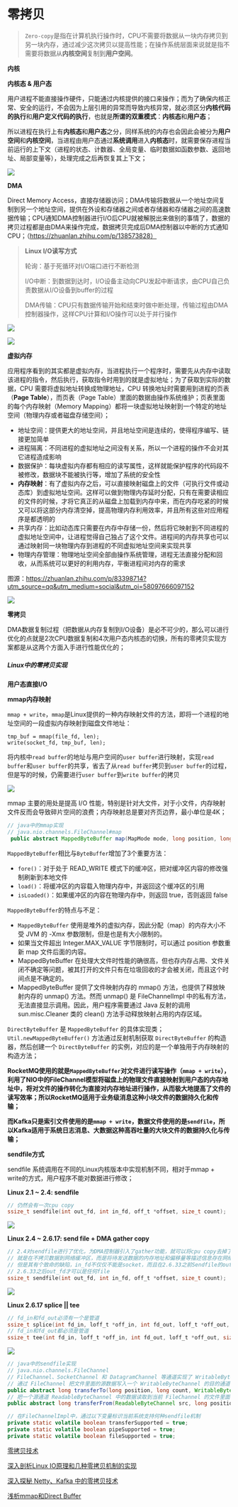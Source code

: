 # 零拷贝

> `Zero-copy`是指在计算机执行操作时，CPU不需要将数据从一块内存拷贝到另一块内存，通过减少这次拷贝以提高性能；在操作系统层面来说就是指不需要将数据从**内核空间**复制到**用户空间**。

**内核**



**内核态 & 用户态**

用户进程不能直接操作硬件，只能通过内核提供的接口来操作；而为了确保内核正常、安全的运行，不会因为上层引用的异常而导致内核异常，就必须区分**内核代码的执行**和**用户定义代码的执行**，也就是**所谓的双重模式**：**内核态**和**用户态**；

所以进程在执行上有**内核态**和**用户态**之分，同样系统的内存也会因此会被分为**用户空间**和**内核空间**，当进程由用户态通过**系统调用**进入**内核态**时，就需要保存进程当前运行的上下文（进程的状态、计数器、全局变量、临时数据如函数参数、返回地址、局部变量等），处理完成之后再恢复其上下文；

![](./img/basic-copy-eg.png)

**DMA** 

Direct Memory Access，直接存储器访问；DMA传输将数据从一个地址空间复制到另一个地址空间，提供在外设和存储器之间或者存储器和存储器之间的高速数据传输；CPU通知DMA控制器进行I/O后CPU就被解脱出来做别的事情了，数据的拷贝过程都是由DMA来操作完成，数据拷贝完成后DMA控制器以中断的方式通知CPU；（https://zhuanlan.zhihu.com/p/138573828）

> **Linux I/O读写方式**
>
> 轮询：基于死循环对I/O端口进行不断检测
>
> I/O中断：到数据到达时，I/O设备主动向CPU发起中断请求，由CPU自己负责数据从I/O设备到buffer的过程
>
> DMA传输：CPU只有数据传输开始和结束时做中断处理，传输过程由DMA控制器操作，这样CPU计算和I/O操作可以处于并行操作

![](./img/I_O中断读写.png)

![](./img/DMA读写.png)

**虚拟内存**

应用程序看到的其实都是虚拟内存，当进程执行一个程序时，需要先从内存中读取该进程的指令，然后执行，获取指令时用到的就是虚拟地址；为了获取到实际的数据，CPU 需要将虚拟地址转换成物理地址，CPU 转换地址时需要用到进程的页表（**Page Table**），而页表（Page Table）里面的数据由操作系统维护；页表里面的每个内存映射（Memory Mapping）都将一块虚拟地址映射到一个特定的地址空间（物理内存或者磁盘存储空间）；

- 地址空间：提供更大的地址空间，并且地址空间是连续的，使得程序编写、链接更加简单
- 进程隔离：不同进程的虚拟地址之间没有关系，所以一个进程的操作不会对其它进程造成影响
- 数据保护：每块虚拟内存都有相应的读写属性，这样就能保护程序的代码段不被修改，数据块不能被执行等，增加了系统的安全性
- **内存映射**：有了虚拟内存之后，可以直接映射磁盘上的文件（可执行文件或动态库）到虚拟地址空间。这样可以做到物理内存延时分配，只有在需要读相应的文件的时候，才将它真正的从磁盘上加载到内存中来，而在内存吃紧的时候又可以将这部分内存清空掉，提高物理内存利用效率，并且所有这些对应用程序是都透明的
- 共享内存：比如动态库只需要在内存中存储一份，然后将它映射到不同进程的虚拟地址空间中，让进程觉得自己独占了这个文件。进程间的内存共享也可以通过映射同一块物理内存到进程的不同虚拟地址空间来实现共享
- 物理内存管理：物理地址空间全部由操作系统管理，进程无法直接分配和回收，从而系统可以更好的利用内存，平衡进程间对内存的需求

图源：https://zhuanlan.zhihu.com/p/83398714?utm_source=qq&utm_medium=social&utm_oi=58097666097152

![](./img/virtual-mem.jpg)

**零拷贝**

DMA数据复制过程（把数据从内存复制到I/O设备）是必不可少的，那么可以进行优化的点就是2次CPU数据复制和4次用户态内核态的切换，所有的零拷贝实现方案都是从这两个方面入手进行性能优化的；



##### Linux中的零拷贝实现

**用户态直接I/O**



**mmap内存映射**

`mmap + write`，`mmap`是Linux提供的一种内存映射文件的方法，即将一个进程的地址空间的一段虚拟内存映射到磁盘文件地址：

```
tmp_buf = mmap(file_fd, len);
write(socket_fd, tmp_buf, len);
```

将内核中`read buffer`的地址与用户空间的`user buffer`进行映射，实现`read buffer`和`user buffer`的共享，省去了从`read buffer`拷贝到`user buffer`的过程，但是写的时候，仍需要进行`user buffer`到`write buffer`的拷贝

![](./img/zero_copy_mmap_write.png)

mmap 主要的用处是提高 I/O 性能，特别是针对大文件，对于小文件，内存映射文件反而会导致碎片空间的浪费；内存映射总是要对齐页边界，最小单位是4K；

```java
// java中的mmap实现
// java.nio.channels.FileChannel#map
 public abstract MappedByteBuffer map(MapMode mode, long position, long size) throws IOException;
```

`MappedByteBuffer`相比与`ByteBuffer`增加了3个重要方法：

- `fore()`：对于处于 READ_WRITE 模式下的缓冲区，把对缓冲区内容的修改强制刷新到本地文件
- `load()`：将缓冲区的内容载入物理内存中，并返回这个缓冲区的引用
- `isLoaded()`：如果缓冲区的内容在物理内存中，则返回 true，否则返回 false

`MappedByteBuffer`的特点与不足：

- `MappedByteBuffer` 使用是堆外的虚拟内存，因此分配（map）的内存大小不受 JVM 的 -Xmx 参数限制，但是也是有大小限制的。
- 如果当文件超出 Integer.MAX_VALUE 字节限制时，可以通过 position 参数重新 map 文件后面的内容。
- MappedByteBuffer 在处理大文件时性能的确很高，但也存内存占用、文件关闭不确定等问题，被其打开的文件只有在垃圾回收的才会被关闭，而且这个时间点是不确定的。
- MappedByteBuffer 提供了文件映射内存的 mmap() 方法，也提供了释放映射内存的 unmap() 方法。然而 unmap() 是 FileChannelImpl 中的私有方法，无法直接显示调用。因此，用户程序需要通过 Java 反射的调用 sun.misc.Cleaner 类的 clean() 方法手动释放映射占用的内存区域。

`DirectByteBuffer` 是 `MappedByteBuffer` 的具体实现类；`Util.newMappedByteBuffer()` 方法通过反射机制获取 `DirectByteBuffer` 的构造器，然后创建一个 `DirectByteBuffer` 的实例，对应的是一个单独用于内存映射的构造方法；

**RocketMQ使用的就是`MappedByteBuffer`对文件进行读写操作（`mmap + write`），利用了NIO中的FileChannel模型将磁盘上的物理文件直接映射到用户态的内存地址中，将对文件的操作转化为直接对内存地址进行操作，从而极大地提高了文件的读写效率；所以RocketMQ适用于业务级消息这种小块文件的数据持久化和传输；**

**而Kafka只是索引文件使用的是`mmap + write`，数据文件使用的是`sendfile`，所以Kafka适用于系统日志消息、大数据这种高吞吐量的大块文件的数据持久化与传输；**



**sendfile方式**

sendfile 系统调用在不同的Linux内核版本中实现机制不同，相对于mmap + write的方式，用户程序不能对数据进行修改；

**Linux 2.1 ~ 2.4: sendfile**

```c
// 仍然会有一次cpu copy
ssize_t sendfile(int out_fd, int in_fd, off_t *offset, size_t count);
```

![](./img/zero_copy_sendfile.png)

**Linux 2.4 ~ 2.6.17: send file + DMA gather copy**

```c
// 2.4对sendfile进行了优化，为DMA控制器引入了gather功能，就可以将cpu copy去掉了
// 就是在不拷贝数据到网络缓冲区，而是将待发送数据的内存地址和偏移量等描述信息存在网络缓冲区，DMA根据描述信息从内核的读缓冲区截取数据并发送
// 但是其有个致命的缺陷，in_fd不仅仅不能是socket，而且在2.6.33之前Sendfile的out_fd必须是socket，因此sendfile几乎成了专为网络传输而设计的，限制了其使用范围比较狭窄
// 2.6.33之后out_fd才可以是任何file
ssize_t sendfile(int out_fd, int in_fd, off_t *offset, size_t count);
```

![](./img/zero_copy_sendfile_dma_gather_copy.png)

**Linux 2.6.17 splice || tee**

```c
// fd_in和fd_out必须有一个是管道
ssize_t splice(int fd_in, loff_t *off_in, int fd_out, loff_t *off_out, size_t len, unsigned int flags);
// fd_in和fd_out都必须是管道
ssize_t tee(int fd_in, loff_t *off_in, int fd_out, loff_t *off_out, size_t len, unsigned int flags);
```

![](./img/zero_copy_splice_or_tee.png)

```java
// java中的sendfile实现
// java.nio.channels.FileChannel
// FileChannel、SocketChannel 和 DatagramChannel 等通道实现了 WritableByteChannel 和 ReadableByteChannel 接口，都是同时支持读写的双向通道
// 通过 FileChannel 把文件里面的源数据写入一个 WritableByteChannel 的目的通道
public abstract long transferTo(long position, long count, WritableByteChannel target) throws IOException;
// 把一个源通道 ReadableByteChannel 中的数据读取到当前 FileChannel 的文件里面
public abstract long transferFrom(ReadableByteChannel src, long position, long count) throws IOException;

// 在FileChannelImpl中，通过以下变量标识当前系统支持何种sendfile机制
private static volatile boolean transferSupported = true;
private static volatile boolean pipeSupported = true;
private static volatile boolean fileSupported = true;
```



[零拷贝技术](https://mp.weixin.qq.com/mp/appmsgalbum?__biz=MzIyODc2MDgxOA==&action=getalbum&album_id=1444232542185504769&scene=173&from_msgid=2247485905&from_itemidx=1&count=3#wechat_redirect)

[深入剖析Linux IO原理和几种零拷贝机制的实现](https://zhuanlan.zhihu.com/p/83398714?utm_source=qq&utm_medium=social&utm_oi=58097666097152)

[深入探秘 Netty、Kafka 中的零拷贝技术](https://mp.weixin.qq.com/s?__biz=MzU0OTk3ODQ3Ng==&mid=2247487157&idx=1&sn=1cf43621965875abc538fa02bf5b76ee&chksm=fba6e6b6ccd16fa071d662aa0ef834e4548f15b01c081de6777b5b72b71908452ab3a685447f&mpshare=1&scene=23&srcid&sharer_sharetime=1585045230298&sharer_shareid=5e9a66a8e88b75ba906c413be7d38579%23rd)

[浅析mmap和Direct Buffer](https://juejin.cn/post/6844903993102041102)